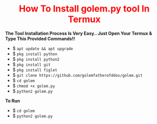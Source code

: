 

<h1 style="color:red" align="center"> How To Install golem.py tool In Termux</h1>

<p><b>The Tool Installation Process Is Very Easy.. Just Open Your Termux & Type This Provided Commands!!</b></p>

- $ `apt update && apt upgrade`
- $ `pkg install python`
- $ `pkg install python2`
- $ `pkg install git`
- $ `pkg install figlet`
- $ `git clone https://github.com/golemfatherofddos/golem.git`
- $ `cd golem`
- $ `chmod +x golem.py`
- $ `python2 golem.py`

<p><b>To Run</b></p>

- $ `cd golem`
- $ `python2 golem.py`

